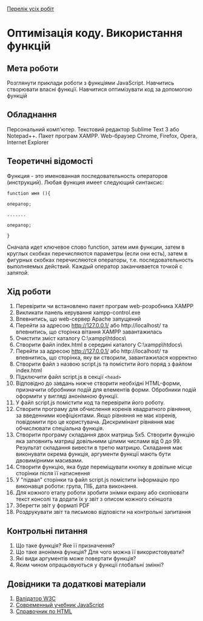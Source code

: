 [Перелік усіх робіт](README.md)

# Оптимізація коду. Використання функцій

## Мета роботи

Розглянути приклади роботи з функціями JavaScript. Навчитись створювати власні функції. Навчитися оптимізувати код за допомогою функцій

## Обладнання

Персональний комп'ютер. Текстовий редактор Sublime Text 3 або Notepad++. Пакет програм XAMPP. Web-браузер Chrome, Firefox, Opera, Internet Explorer

## Теоретичні відомості

Функция - это именованная последовательность операторов (инструкций). Любая функция имеет следующий синтаксис:
```
function имя (){

оператор;

.......

оператор;

}
```
Сначала идет ключевое слово function, затем имя функции, затем в круглых скобках перечисляются параметры (если они есть), затем в фигурных скобках перечисляются операторы, т.е. последовательность выполняемых действий. Каждый оператор заканчивается точкой с запятой.

## Хід роботи

1. Перевірити чи встановлено пакет програм web-розробника XAMPP
2. Викликати панель керування xampp-control.exe
3. Впевнитись, що web-сервер Apache запущений
4. Перейти за адресою http://127.0.0.1/ або http://localhost/ та впевнитись, що сторінка вітання XAMPP завантажилась
5. Очистити зміст каталогу C:\xampp\htdocs\
6. Створити файл index.html в середині каталогу C:\xampp\htdocs\
7. Перейти за адресою http://127.0.0.1/ або http://localhost/ та впевнитись, що сторінка, яку ви створили, завантажилася корректно
8. Створити файл з назвою script.js та помістити його поряд з файлом index.html
9. Підключити файл script.js в секції `<head>`
10. Відповідно до завдань нижче створити необхідні HTML-форми, призначити обробники подій для елементів форми. Обробники подій оформити у вигляді анонімною функції.
11. У файл script.js помістити код та перевірити його роботу.
12. Створити програму для обчислення коренів квадратного рівняння, за введенними коефіцієнтами. Якщо рівняння не має коренів, повідомити про це користувача. Дискримінант рівняння має обчислювати спеціальна функція.
13. Створити програму складання двох матриць 5х5. Створити функцію яка заповнить матриці довільними цілими числами від 0 до 99. Результат складання вивести в третю матрицю. Складання має виконувати окрема функція, аргументи функції мають бути двовимірними масивами.
14. Створити функцію, яка буде переміщувати кнопку в довільне місце сторінки після її натиснення
15. У "підвал" сторінки та файл script.js помістити інформацію про виконавця роботи: група, ПІБ, дата виконання.
16. Для кожного етапу роботи зробити знімки екрану або скопіювати текст консолі та додати їх у звіт з описом кожного скіншота
17. Зберегти звіт у форматі PDF
18. Роздрукувати звіт та письмово відповісти на контрольні запитання

## Контрольні питання

1. Що таке функція? Яке її призначення?
2. Що таке анонімна функція? Для чого можна її використовувати?
3. Які види аргументів може повертати функція?
4. Яким чином опрацьовуються у функції глобальні змінні?

## Довідники та додаткові матеріали

1. [Валідатор W3C](https://validator.w3.org)
2. [Современный учебник JavaScript](https://learn.javascript.ru)
3. [Справочник по HTML](http://htmlbook.ru)